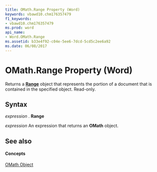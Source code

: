 ```yaml
---
title: OMath.Range Property (Word)
keywords: vbawd10.chm176357479
f1_keywords:
- vbawd10.chm176357479
ms.prod: word
api_name:
- Word.OMath.Range
ms.assetid: b33e4f92-c04e-5ee6-7dcd-5cd5c2ee6a92
ms.date: 06/08/2017
---
```



# OMath.Range Property (Word)

Returns a **[Range](range-object-word.md)** object that represents the portion of a document that is contained in the specified object. Read-only.


## Syntax

 _expression_ . **Range**

 _expression_ An expression that returns an **OMath** object.


## See also


#### Concepts


[OMath Object](omath-object-word.md)

